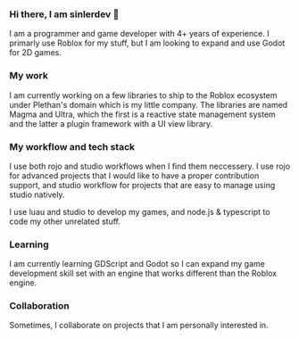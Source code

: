 ### Hi there, I am sinlerdev 👋

I am a programmer and game developer with 4+ years of experience. I primarly use Roblox for my stuff, but I am looking to expand and use Godot for 2D games.

### My work
I am currently working on a few libraries to ship to the Roblox ecosystem under Plethan's domain which is my little company. The libraries are named Magma and Ultra, which the first is a reactive state management system and the latter a plugin framework with a UI view library.

### My workflow and tech stack
I use both rojo and studio workflows when I find them neccessery. I use rojo for advanced projects that I would like to have a proper contribution support, and studio workflow for projects that are easy to manage using studio natively.

I use luau and studio to develop my games, and node.js & typescript to code my other unrelated stuff.

### Learning
I am currently learning GDScript and Godot so I can expand my game development skill set with an engine that works different than the Roblox engine.

### Collaboration
Sometimes, I collaborate on projects that I am personally interested in.
